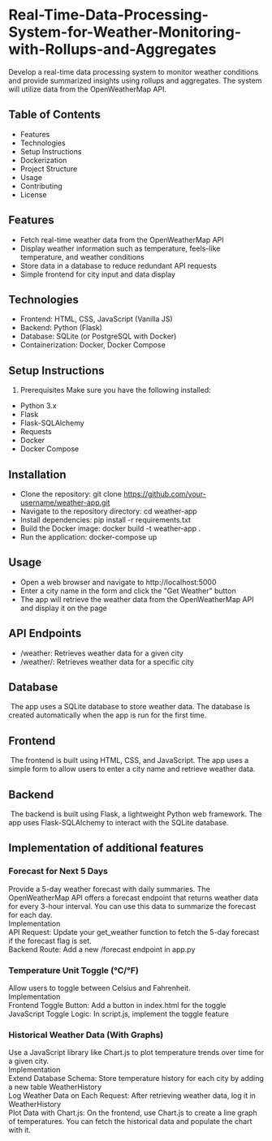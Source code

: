 # Real-Time-Data-Processing-System-for-Weather-Monitoring-with-Rollups-and-Aggregates
Develop a real-time data processing system to monitor weather conditions and provide summarized insights using rollups and aggregates. The system will utilize data from the OpenWeatherMap API.

## Table of Contents
* Features
* Technologies
* Setup Instructions
* Dockerization
* Project Structure
* Usage
* Contributing
* License

## Features
* Fetch real-time weather data from the OpenWeatherMap API
* Display weather information such as temperature, feels-like temperature, and weather conditions
* Store data in a database to reduce redundant API requests
* Simple frontend for city input and data display

## Technologies
* Frontend: HTML, CSS, JavaScript (Vanilla JS)
* Backend: Python (Flask)
* Database: SQLite (or PostgreSQL with Docker)
* Containerization: Docker, Docker Compose

## Setup Instructions
1. Prerequisites
Make sure you have the following installed:

* Python 3.x  
* Flask  
* Flask-SQLAlchemy  
* Requests  
* Docker  
* Docker Compose  

## Installation
* Clone the repository: git clone https://github.com/your-username/weather-app.git
* Navigate to the repository directory: cd weather-app
* Install dependencies: pip install -r requirements.txt
* Build the Docker image: docker build -t weather-app .
* Run the application: docker-compose up

## Usage
* Open a web browser and navigate to http://localhost:5000
* Enter a city name in the form and click the "Get Weather" button
* The app will retrieve the weather data from the OpenWeatherMap API and display it on the page

## API Endpoints
* /weather: Retrieves weather data for a given city
* /weather/<city>: Retrieves weather data for a specific city

## Database
&nbsp;The app uses a SQLite database to store weather data. The database is created automatically when the app is run for the first time.

## Frontend
&nbsp;The frontend is built using HTML, CSS, and JavaScript. The app uses a simple form to allow users to enter a city name and retrieve weather data.

## Backend
&nbsp;The backend is built using Flask, a lightweight Python web framework. The app uses Flask-SQLAlchemy to interact with the SQLite database.

## Implementation of additional features
### Forecast for Next 5 Days
Provide a 5-day weather forecast with daily summaries. The OpenWeatherMap API offers a forecast endpoint that returns weather data for every 3-hour interval. You can use this data to summarize the forecast for each day.  
Implementation  
API Request: Update your get_weather function to fetch the 5-day forecast if the forecast flag is set.  
Backend Route: Add a new /forecast endpoint in app.py  

### Temperature Unit Toggle (°C/°F)  
Allow users to toggle between Celsius and Fahrenheit.  
Implementation  
Frontend Toggle Button: Add a button in index.html for the toggle  
JavaScript Toggle Logic: In script.js, implement the toggle feature  

### Historical Weather Data (With Graphs)  
Use a JavaScript library like Chart.js to plot temperature trends over time for a given city.  
Implementation  
Extend Database Schema: Store temperature history for each city by adding a new table WeatherHistory  
Log Weather Data on Each Request: After retrieving weather data, log it in WeatherHistory  
Plot Data with Chart.js: On the frontend, use Chart.js to create a line graph of temperatures. You can fetch the historical data and populate the chart with it.  


